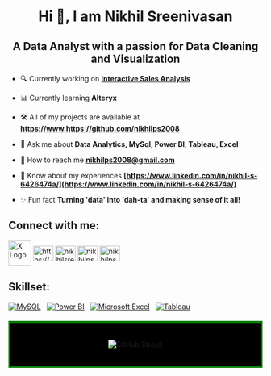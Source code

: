 <h1 align="center">Hi 👋, I am Nikhil Sreenivasan</h1>
<h2 align="center">A Data Analyst with a passion for Data Cleaning and Visualization</h2>


- 🔍 Currently working on **[Interactive Sales Analysis](https://github.com/nikhilps2008/Interactive-Sales-Analysis)**

- 📊 Currently learning **Alteryx**

- 🛠️ All of my projects are available at **https://www.https://github.com/nikhilps2008**

- 💬 Ask me about **Data Analytics, MySql, Power BI, Tableau, Excel**

- 📧 How to reach me **nikhilps2008@gmail.com**

- 🔗 Know about my experiences **[https://www.linkedin.com/in/nikhil-s-6426474a/](https://www.linkedin.com/in/nikhil-s-6426474a/)**

- ✨ Fun fact **Turning 'data' into 'dah-ta' and making sense of it all!**

<h2 align="left">Connect with me:</h2>
<p align="left">
  <a href="https://twitter.com/nikhilps143" target="_blank"><img align="center" src="https://cdn.prod.website-files.com/5d66bdc65e51a0d114d15891/64cebe06bc8437de66e41758_X-EverythingApp-Logo-Black-Twitter.jpg" alt="X Logo" height="50" width="45" /></a>
  <a href="https://www.linkedin.com/in/nikhil-s-6426474a/" target="blank"><img align="center" src="https://raw.githubusercontent.com/rahuldkjain/github-profile-readme-generator/master/src/images/icons/Social/linked-in-alt.svg" alt="https://www.linkedin.com/in/nikhil-s-6426474a/" height="30" width="40" /></a>
  <a href="https://kaggle.com/nikhilsreenivasan" target="blank"><img align="center" src="https://raw.githubusercontent.com/rahuldkjain/github-profile-readme-generator/master/src/images/icons/Social/kaggle.svg" alt="nikhilsreenivasan" height="30" width="40" /></a>
  <a href="https://www.leetcode.com/nikhilps2008" target="blank"><img align="center" src="https://raw.githubusercontent.com/rahuldkjain/github-profile-readme-generator/master/src/images/icons/Social/leet-code.svg" alt="nikhilps2008" height="30" width="40" /></a>
  <a href="https://www.hackerrank.com/nikhilps2008" target="blank"><img align="center" src="https://raw.githubusercontent.com/rahuldkjain/github-profile-readme-generator/master/src/images/icons/Social/hackerrank.svg" alt="nikhilps2008" height="30" width="40" /></a>
</p>

<h2 align="left">Skillset:</h2>

<p align="left">
  <a href="https://www.mysql.com/" target="_blank" rel="noreferrer"><img src="https://img.icons8.com/color/48/000000/mysql.png" alt="MySQL" title="MySQL"/></a>&nbsp;&nbsp;
  <a href="https://powerbi.microsoft.com/" target="_blank" rel="noreferrer"><img src="https://img.icons8.com/color/48/000000/power-bi.png" alt="Power BI" title="Power BI"/></a>&nbsp;&nbsp;
  <a href="https://www.microsoft.com/en-us/microsoft-365/excel" target="_blank" rel="noreferrer"><img src="https://img.icons8.com/color/48/000000/microsoft-excel-2019.png" alt="Microsoft Excel" title="Microsoft Excel"/></a>&nbsp;&nbsp;
  <a href="https://www.tableau.com/" target="_blank" rel="noreferrer"><img src="https://img.icons8.com/color/48/000000/tableau-software.png" alt="Tableau" title="Tableau"/></a>
</p>

<div align="center" style="border: 4px solid green; padding: 20px; margin: 20px 0; background-color: black;">
  <p align="center">
    <img src="https://github-readme-streak-stats.herokuapp.com/?user=nikhilps2008&theme=black-ice&hide_border=true&background=000000&stroke=00FF00&ring=00FF00&fire=00FF00&currStreakLabel=00FF00" alt="GitHub Streak" />
  </p>
</div>

<!---
nikhilps2008/nikhilps2008 is a ✨ special ✨ repository because its `README.md` (this file) appears on your GitHub profile.
You can click the Preview link to take a look at your changes.
--->
